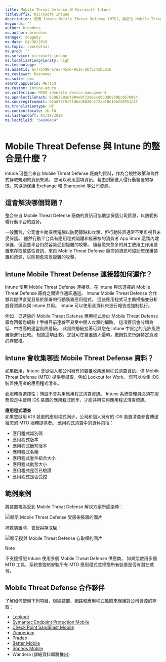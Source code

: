 ```yaml
---
title: Mobile Threat Defense 與 Microsoft Intune
titleSuffix: Microsoft Intune
description: 使用 Intune Mobile Threat Defense (MTD)，與您的 Mobile Threat Defense 夥伴根據裝置的風險來保護公司資源的存取權。
keywords: ''
author: brenduns
ms.author: brenduns
manager: dougeby
ms.date: 04/30/2019
ms.topic: conceptual
ms.prod: ''
ms.service: microsoft-intune
ms.localizationpriority: high
ms.technology: ''
ms.assetid: ac77b590-a7ec-45a0-9516-ebf5243b6210
ms.reviewer: heenamac
ms.suite: ems
search.appverid: MET150
ms.custom: intune-azure
ms.collection: M365-identity-device-management
ms.openlocfilehash: 6296328a8f994e9f22a6ecd863d09396c0676094
ms.sourcegitcommit: b1ad73f5c9fd0ad8026c572aef8d15e258951c8f
ms.translationtype: HT
ms.contentlocale: zh-TW
ms.lasthandoff: 04/29/2019
ms.locfileid: "64880434"
---
```

# <a name="what-is-mobile-threat-defense-integration-with-intune"></a>Mobile Threat Defense 與 Intune 的整合是什麼？
Intune 可整合來自 Mobile Threat Defense 廠商的資料，作為合規性政策和條件式存取規則的資訊來源。 您可以利用這項資訊，藉由封鎖遭入侵行動裝置的存取，來協助保護 Exchange 和 Sharepoint 等公司資源。  

## <a name="what-problem-does-this-solve"></a>這會解決哪個問題？
整合來自 Mobile Threat Defense 廠商的資訊可協助您保護公司資源，以防範影響行動平台的威脅。  

一般而言，公司會主動保護電腦以防範弱點和攻擊，但行動裝置通常不受監視且未受保護。 雖然行動平台具有應用程式隔離和經審核的消費者 App Store 這類內建保護，但這些平台仍然容易受到複雜的攻擊。 隨著愈來愈多的員工使用工作用裝置來存取敏感性資訊，來自 Mobile Threat Defense 廠商的資訊可協助您保護裝置和資源，以防範愈來愈複雜的攻擊。  

## <a name="how-do-the-intune-mobile-threat-defense-connectors-work"></a>Intune Mobile Threat Defense 連接器如何運作？

Intune 使用 Mobile Threat Defense 連接器，在 Intune 與您選擇的 Mobile Threat Defense 廠商之間建立通訊通道。 Intune Mobile Threat Defense 合作夥伴提供直覺且易於部署的行動裝置應用程式。 這些應用程式可主動掃描並分析威脅資訊以與 Intune 共用。 Intune 可以使用此資料來進行報告或強制執行。  

例如：已連線的 Mobile Threat Defense 應用程式會向 Mobile Threat Defense 廠商回報您網路上手機目前連線至易受中間人攻擊的網路。 這項資訊會分類為低、中或高的適當風險層級。 此風險層級接著可與您在 Intune 中設定的允許風險層級進行比較。 根據這項比較，您就可在裝置遭入侵時，撤銷對您所選特定資源的存取權。

## <a name="what-data-does-intune-collect-for-mobile-threat-defense"></a>Intune 會收集哪些 Mobile Threat Defense 資料？

如果啟用，Intune 會從個人和公司擁有的裝置收集應用程式清查資訊，供 Mobile Threat Defense (MTD) 提供者擷取，例如 Lookout for Work。 您可以收集 iOS 裝置使用者的應用程式清查。

此服務為選擇性；預設不會共用應用程式清查資訊。 Intune 系統管理員必須在服務設定中啟用 iOS 裝置的應用程式同步，才能共用任何應用程式清查資訊。

**應用程式清查**  
如果您啟用 iOS 裝置的應用程式同步，公司和個人擁有的 iOS 裝置清查都會傳送給您的 MTD 服務提供者。 應用程式清查中的資料包括：

 - 應用程式識別碼
 - 應用程式版本
 - 應用程式簡短版本
 - 應用程式名稱
 - 應用程式套件組合大小
 - 應用程式動態大小
 - 應用程式是否已驗證
 - 應用程式是否受控

## <a name="sample-scenarios"></a>範例案例

將裝置視為受到 Mobile Threat Defense 解決方案所感染時︰

![顯示 Mobile Threat Defense 受感染裝置的圖片](./media/MTD-image-1.png)

補救裝置時，會授與存取權︰

![顯示授與 Mobile Threat Defense 存取權的圖片](./media/MTD-image-2.png)

> [!NOTE] 
> 不支援搭配 Intune 使用多個 Mobile Threat Defense 供應商。 如果您啟用多個 MTD 工具，系統會強制安裝所有 MTD 應用程式並掃描所有裝置是否有潛在威脅。

## <a name="mobile-threat-defense-partners"></a>Mobile Threat Defense 合作夥伴

了解如何使用下列項目，根據裝置、網路和應用程式風險來保護對公司資源的存取：

- [Lookout](lookout-mobile-threat-defense-connector.md)
- [Symantec Endpoint Protection Mobile](skycure-mobile-threat-defense-connector.md)
- [Check Point SandBlast Mobile](checkpoint-sandblast-mobile-mobile-threat-defense-connector.md)
- [Zimperium](zimperium-mobile-threat-defense-connector.md)
- [Pradeo](pradeo-mobile-threat-defense-connector.md)
- [Better Mobile](better-mobile-threat-defense-connector.md)
- [Sophos Mobile](sophos-mtd-connector.md)
- Wandera (詳細資料即將推出)
